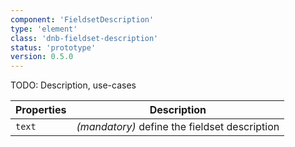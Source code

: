 ```yaml
---
component: 'FieldsetDescription'
type: 'element'
class: 'dnb-fieldset-description'
status: 'prototype'
version: 0.5.0
---
```


TODO: Description, use-cases

| Properties | Description                                   |
| ---------- | --------------------------------------------- |
| `text`     | _(mandatory)_ define the fieldset description |
